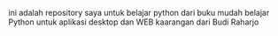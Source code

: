 ini adalah repository saya untuk belajar python dari buku mudah belajar Python untuk aplikasi desktop dan WEB kaarangan dari Budi Raharjo
